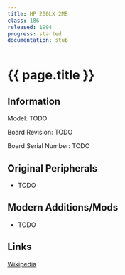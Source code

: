```yaml
---
title: HP 200LX 2MB
class: 186
released: 1994
progress: started
documentation: stub
---
```


# {{ page.title }}

## Information

Model: TODO

Board Revision: TODO

Board Serial Number: TODO

## Original Peripherals

* TODO

## Modern Additions/Mods

* TODO

## Links

[Wikipedia](https://en.wikipedia.org/wiki/HP_200LX)
